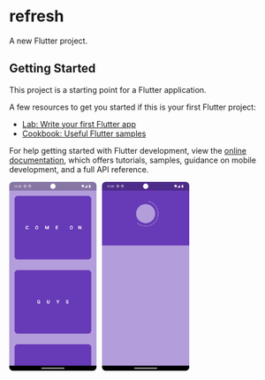 # refresh

A new Flutter project.

## Getting Started

This project is a starting point for a Flutter application.

A few resources to get you started if this is your first Flutter project:

- [Lab: Write your first Flutter app](https://docs.flutter.dev/get-started/codelab)
- [Cookbook: Useful Flutter samples](https://docs.flutter.dev/cookbook)

For help getting started with Flutter development, view the
[online documentation](https://docs.flutter.dev/), which offers tutorials,
samples, guidance on mobile development, and a full API reference.

<div style="display: flex; flex-wrap: wrap;">
    <div style="flex: 0 0 calc(33.33% - 10px); margin-right: 10px;">
        <img src="https://github.com/Srujankm12/Refresh-page/blob/main/refresh_pag1.png" alt="Image 1" style="width: 300; height: auto;">
    </div>
    <div style="flex: 0 0 calc(33.33% - 10px); margin-right: 10px;">
        <img src="https://github.com/Srujankm12/Refresh-page/blob/main/refresh_page2.png" alt="Image 2" style="width: 300; height: auto;">
    </div>
<!--     <div style="flex: 0 0 calc(33.33% - 10px);">
        <img src="image3.jpg" alt="Image 3" style="width: 100%; height: auto;">
    </div> -->
</div>
